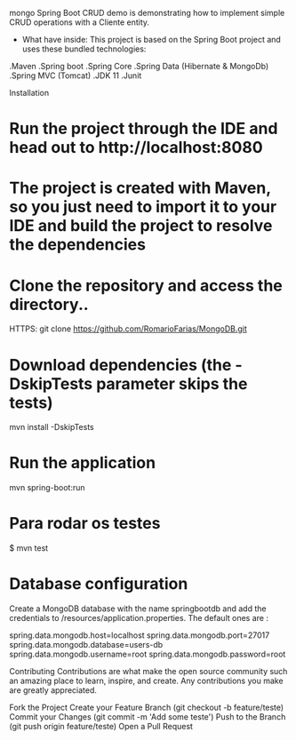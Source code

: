mongo Spring Boot CRUD demo is demonstrating how to implement simple CRUD operations with a Cliente entity.


- What have inside:
This project is based on the Spring Boot project and uses these bundled technologies:


.Maven
.Spring boot
.Spring Core
.Spring Data (Hibernate & MongoDb)
.Spring MVC (Tomcat)
.JDK 11
.Junit


Installation
# Run the project through the IDE and head out to http://localhost:8080


# The project is created with Maven, so you just need to import it to your IDE and build the project to resolve the dependencies


# Clone the repository and access the directory..
HTTPS: git clone https://github.com/RomarioFarias/MongoDB.git


# Download dependencies (the -DskipTests parameter skips the tests)
mvn install -DskipTests


# Run the application
mvn spring-boot:run


# Para rodar os testes
$ mvn test


# Database configuration
Create a MongoDB database with the name springbootdb and add the credentials to /resources/application.properties.
The default ones are :


spring.data.mongodb.host=localhost
spring.data.mongodb.port=27017
spring.data.mongodb.database=users-db
spring.data.mongodb.username=root
spring.data.mongodb.password=root

Contributing
Contributions are what make the open source community such an amazing place to learn, inspire, and create. Any contributions you make are greatly appreciated.

Fork the Project
Create your Feature Branch (git checkout -b feature/teste)
Commit your Changes (git commit -m 'Add some teste')
Push to the Branch (git push origin feature/teste)
Open a Pull Request
